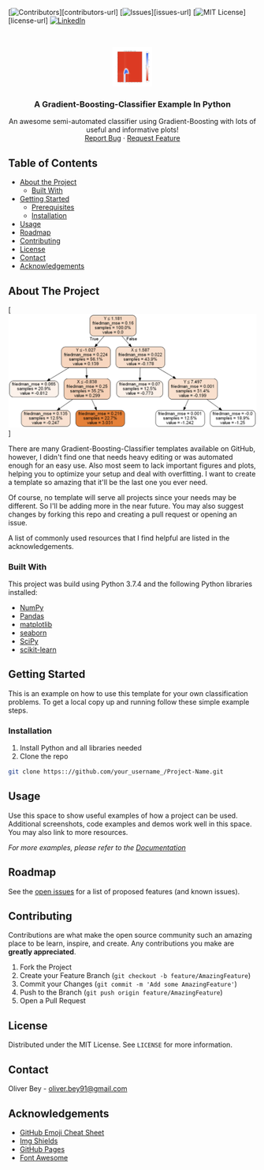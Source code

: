 <!-- PROJECT SHIELDS -->
<!--
*** I'm using markdown "reference style" links for readability.
*** Reference links are enclosed in brackets [ ] instead of parentheses ( ).
*** See the bottom of this document for the declaration of the reference variables
*** for contributors-url, forks-url, etc. This is an optional, concise syntax you may use.
*** https://www.markdownguide.org/basic-syntax/#reference-style-links
-->
[![Contributors][contributors-shield]][contributors-url]
[![Issues][issues-shield]][issues-url]
[![MIT License][license-shield]][license-url]
[![LinkedIn][linkedin-shield]][linkedin-url]

<!-- PROJECT LOGO -->
<br />
<p align="center">
  <a href="https://github.com/GitHubOliverB/Gradient_Boosting_Classifier">
    <img src="GBT_Classifier_Example\Plots\Visualization\GBT_Classifier_Crosstraining_0_Visualization_Signal_Probabilty_XY_Background_No_Data.png" alt="Logo" width="80" height="80">
  </a>
  <h3 align="center">A Gradient-Boosting-Classifier Example In Python</h3>
  <p align="center">
    An awesome semi-automated classifier using Gradient-Boosting with lots of useful and informative plots!
    <br />
    <a href="https://github.com/GitHubOliverB/Gradient_Boosting_Classifier/issues">Report Bug</a>
    ·
    <a href="https://github.com/GitHubOliverB/Gradient_Boosting_Classifier/issues">Request Feature</a>
  </p>
</p>

<!-- TABLE OF CONTENTS -->
## Table of Contents

* [About the Project](#about-the-project)
  * [Built With](#built-with)
* [Getting Started](#getting-started)
  * [Prerequisites](#prerequisites)
  * [Installation](#installation)
* [Usage](#usage)
* [Roadmap](#roadmap)
* [Contributing](#contributing)
* [License](#license)
* [Contact](#contact)
* [Acknowledgements](#acknowledgements)



<!-- ABOUT THE PROJECT -->
## About The Project

[![Product Name Screen Shot][Tree-screenshot]]

There are many Gradient-Boosting-Classifier templates available on GitHub, however, 
I didn't find one that needs heavy editing or was automated enough for an easy use.
Also most seem to lack important figures and plots, helping you to optimize your setup and deal with overfitting.
I want to create a template so amazing that it'll be the last one you ever need. 

Of course, no template will serve all projects since your needs may be different. So I'll be adding more in the near future. You may also suggest changes by forking this repo and creating a pull request or opening an issue.

A list of commonly used resources that I find helpful are listed in the acknowledgements.

### Built With
This project was build using Python 3.7.4 and the following Python libraries installed:

* [NumPy](http://www.numpy.org/)
* [Pandas](http://pandas.pydata.org)
* [matplotlib](http://matplotlib.org/)
* [seaborn](https://seaborn.pydata.org/)
* [SciPy](https://www.scipy.org/)
* [scikit-learn](http://scikit-learn.org/stable/)

<!-- GETTING STARTED -->
## Getting Started

This is an example on how to use this template for your own classification problems.
To get a local copy up and running follow these simple example steps.

### Installation

1. Install Python and all libraries needed
2. Clone the repo
```sh
git clone https:://github.com/your_username_/Project-Name.git
```

<!-- USAGE EXAMPLES -->
## Usage

Use this space to show useful examples of how a project can be used. Additional screenshots, code examples and demos work well in this space. You may also link to more resources.

_For more examples, please refer to the [Documentation](https://example.com)_



<!-- ROADMAP -->
## Roadmap

See the [open issues](https://github.com/GitHubOliverB/Gradient_Boosting_Classifier/issues) for a list of proposed features (and known issues).



<!-- CONTRIBUTING -->
## Contributing

Contributions are what make the open source community such an amazing place to be learn, inspire, and create. Any contributions you make are **greatly appreciated**.

1. Fork the Project
2. Create your Feature Branch (`git checkout -b feature/AmazingFeature`)
3. Commit your Changes (`git commit -m 'Add some AmazingFeature'`)
4. Push to the Branch (`git push origin feature/AmazingFeature`)
5. Open a Pull Request



<!-- LICENSE -->
## License

Distributed under the MIT License. See `LICENSE` for more information.


<!-- CONTACT -->
## Contact

Oliver Bey - oliver.bey91@gmail.com



<!-- ACKNOWLEDGEMENTS -->
## Acknowledgements
* [GitHub Emoji Cheat Sheet](https://www.webpagefx.com/tools/emoji-cheat-sheet)
* [Img Shields](https://shields.io)
* [GitHub Pages](https://pages.github.com)
* [Font Awesome](https://fontawesome.com)





<!-- MARKDOWN LINKS & IMAGES -->
<!-- https://www.markdownguide.org/basic-syntax/#reference-style-links -->
[contributors-shield]: 
[contributors-url]: 
[issues-shield]: 
[issues-url]: 
[license-shield]: 
[license-url]: 
[linkedin-shield]: https://img.shields.io/badge/-LinkedIn-black.svg?style=flat-square&logo=linkedin&colorB=555
[linkedin-url]: https://www.linkedin.com/in/oliver-bey-2b148918b/
[Tree-screenshot]: GBT_Classifier_Example\Plots\Decision_Trees\GBT_Classifier_Example_0_Decision_Tree_0.png
